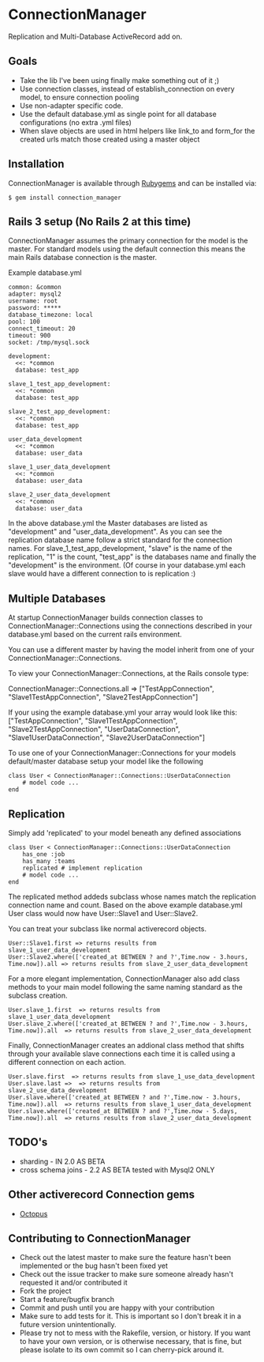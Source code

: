 # ConnectionManager
Replication and Multi-Database ActiveRecord add on.

## Goals
* Take the lib I've been using finally make something out of it ;)
* Use connection classes, instead of establish_connection on every model, to ensure connection pooling
* Use non-adapter specific code.
* Use the default database.yml as single point for all database configurations (no extra .yml files)
* When slave objects are used in html helpers like link_to and form_for the created urls match those created using a master object

## Installation

ConnectionManager is available through [Rubygems](https://rubygems.org/gems/connection_manager) and can be installed via:

    $ gem install connection_manager

## Rails 3 setup (No Rails 2 at this time)

ConnectionManager assumes the primary connection for the model is the master. For standard
models using the default connection this means the main Rails database connection is the master.

Example database.yml

    common: &common
    adapter: mysql2
    username: root
    password: *****
    database_timezone: local
    pool: 100
    connect_timeout: 20
    timeout: 900
    socket: /tmp/mysql.sock
  
    development:
      <<: *common
      database: test_app

    slave_1_test_app_development:
      <<: *common
      database: test_app
  
    slave_2_test_app_development:
      <<: *common
      database: test_app

    user_data_development
      <<: *common
      database: user_data

    slave_1_user_data_development
      <<: *common
      database: user_data

    slave_2_user_data_development
      <<: *common
      database: user_data

In the above database.yml the Master databases are listed as "development" and "user_data_development".
As you can see the replication database name follow a strict standard for the connection names. 
For slave_1_test_app_development, "slave" is the name of the replication, "1" is the count, "test_app"
is the databases name and finally the "development" is the environment. (Of course in your database.yml
each slave would have a different connection to is replication :)


## Multiple Databases

At startup ConnectionManager builds connection classes  to ConnectionManager::Connections
using the connections described in your database.yml based on the current rails environment.

You can use a different master by having the model inherit from one of your ConnectionManager::Connections.

To view your ConnectionManager::Connections, at the Rails console type:

   ConnectionManager::Connections.all => ["TestAppConnection", "Slave1TestAppConnection", "Slave2TestAppConnection"]

If your using the example database.yml your array would look like this:
    ["TestAppConnection", "Slave1TestAppConnection", "Slave2TestAppConnection", 
    "UserDataConnection", "Slave1UserDataConnection", "Slave2UserDataConnection"]


To use one of your ConnectionManager::Connections for your models default/master database
setup your model like the following
    
    class User < ConnectionManager::Connections::UserDataConnection
        # model code ...
    end

## Replication

Simply add 'replicated' to your model beneath any defined associations
    
    class User < ConnectionManager::Connections::UserDataConnection
        has_one :job
        has_many :teams
        replicated # implement replication        
        # model code ...
    end

The replicated method addeds subclass whose names match the replication connection name and count.
Based on the above example database.yml User class would now have User::Slave1 and User::Slave2. 

You can treat your subclass like normal activerecord objects.
    
    User::Slave1.first => returns results from slave_1_user_data_development 
    User::Slave2.where(['created_at BETWEEN ? and ?',Time.now - 3.hours, Time.now]).all => returns results from slave_2_user_data_development

For a more elegant implementation, ConnectionManager also add class methods to your main model following the
same naming standard as the subclass creation.
    
    User.slave_1.first  => returns results from slave_1_user_data_development 
    User.slave_2.where(['created_at BETWEEN ? and ?',Time.now - 3.hours, Time.now]).all  => returns results from slave_2_user_data_development 

Finally, ConnectionManager creates an addional class method that shifts through your 
available slave connections each time it is called using a different connection on each action.
    
    User.slave.first  => returns results from slave_1_use_data_development 
    User.slave.last =>  => returns results from slave_2_use_data_development 
    User.slave.where(['created_at BETWEEN ? and ?',Time.now - 3.hours, Time.now]).all  => returns results from slave_1_user_data_development 
    User.slave.where(['created_at BETWEEN ? and ?',Time.now - 5.days, Time.now]).all  => returns results from slave_2_user_data_development 

## TODO's
* sharding - IN 2.0 AS BETA
* cross schema joins - 2.2 AS BETA tested with Mysql2 ONLY

## Other activerecord Connection gems
* [Octopus](https://github.com/tchandy/octopus)

## Contributing to ConnectionManager
 
* Check out the latest master to make sure the feature hasn't been implemented or the bug hasn't been fixed yet
* Check out the issue tracker to make sure someone already hasn't requested it and/or contributed it
* Fork the project
* Start a feature/bugfix branch
* Commit and push until you are happy with your contribution
* Make sure to add tests for it. This is important so I don't break it in a future version unintentionally.
* Please try not to mess with the Rakefile, version, or history. If you want to have your own version, or is otherwise necessary, that is fine, but please isolate to its own commit so I can cherry-pick around it.